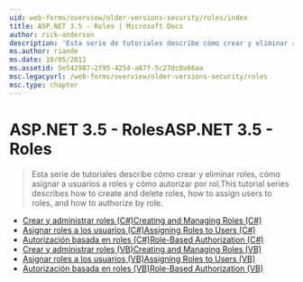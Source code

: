 ```yaml
---
uid: web-forms/overview/older-versions-security/roles/index
title: ASP.NET 3.5 - Roles | Microsoft Docs
author: rick-anderson
description: 'Esta serie de tutoriales describe cómo crear y eliminar roles, cómo asignar a usuarios a roles y cómo autorizar por rol.'
ms.author: riande
ms.date: 10/05/2011
ms.assetid: 5e542987-2f95-4254-a87f-5c27dc0a66aa
msc.legacyurl: /web-forms/overview/older-versions-security/roles
msc.type: chapter
---
```

<a name="aspnet-35---roles"></a><span data-ttu-id="8cd47-103">ASP.NET 3.5 - Roles</span><span class="sxs-lookup"><span data-stu-id="8cd47-103">ASP.NET 3.5 - Roles</span></span>
====================
> <span data-ttu-id="8cd47-104">Esta serie de tutoriales describe cómo crear y eliminar roles, cómo asignar a usuarios a roles y cómo autorizar por rol.</span><span class="sxs-lookup"><span data-stu-id="8cd47-104">This tutorial series describes how to create and delete roles, how to assign users to roles, and how to authorize by role.</span></span>


- [<span data-ttu-id="8cd47-105">Crear y administrar roles (C#)</span><span class="sxs-lookup"><span data-stu-id="8cd47-105">Creating and Managing Roles (C#)</span></span>](creating-and-managing-roles-cs.md)
- [<span data-ttu-id="8cd47-106">Asignar roles a los usuarios (C#)</span><span class="sxs-lookup"><span data-stu-id="8cd47-106">Assigning Roles to Users (C#)</span></span>](assigning-roles-to-users-cs.md)
- [<span data-ttu-id="8cd47-107">Autorización basada en roles (C#)</span><span class="sxs-lookup"><span data-stu-id="8cd47-107">Role-Based Authorization (C#)</span></span>](role-based-authorization-cs.md)
- [<span data-ttu-id="8cd47-108">Crear y administrar roles (VB)</span><span class="sxs-lookup"><span data-stu-id="8cd47-108">Creating and Managing Roles (VB)</span></span>](creating-and-managing-roles-vb.md)
- [<span data-ttu-id="8cd47-109">Asignar roles a los usuarios (VB)</span><span class="sxs-lookup"><span data-stu-id="8cd47-109">Assigning Roles to Users (VB)</span></span>](assigning-roles-to-users-vb.md)
- [<span data-ttu-id="8cd47-110">Autorización basada en roles (VB)</span><span class="sxs-lookup"><span data-stu-id="8cd47-110">Role-Based Authorization (VB)</span></span>](role-based-authorization-vb.md)
